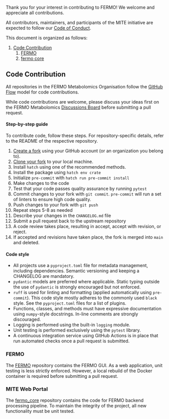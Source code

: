 Thank you for your interest in contributing to FERMO! We welcome and appreciate all contributions.

All contributors, maintainers, and participants of the MITE initiative are expected to follow our [Code of Conduct](CODE_OF_CONDUCT.md). 

This document is organized as follows:

1. [Code Contribution](#code-contribution)
   1. [FERMO](#fermo)
   2. [fermo core](#fermo-core)


## Code Contribution

All repositories in the FERMO Metabolomics Organisation follow the [GitHub Flow](https://guides.github.com/introduction/flow) model for code contributions.

While code contributions are welcome, please discuss your ideas first on the FERMO Metabolomics [Discussions Board](https://github.com/orgs/fermo-metabolomics/discussions) before submitting a pull request.

#### Step-by-step guide

To contribute code, follow these steps. For repository-specific details, refer to the README of the respective repository.

1. [Create a fork](https://help.github.com/articles/fork-a-repo) using your GitHub account (or an organization you belong to).
2. [Clone your fork](https://docs.github.com/en/repositories/creating-and-managing-repositories/cloning-a-repository) to your local machine.
3. Install `hatch` using one of the recommended methods.
4. Install the package using `hatch env crate`
5. Initialize `pre-commit` with `hatch run pre-commit install`
6. Make changes to the code
7. Test that your code passes quality assurance by running `pytest`
8. Commit changes to your fork with `git commit`. `pre-commit` will run a set of linters to ensure high code quality.
9. Push changes to your fork with `git push`
10. Repeat steps 5-8 as needed
11. Describe your changes in the `CHANGELOG.md` file
12. Submit a pull request back to the upstream repository
13. A code review takes place, resulting in accept, accept with revision, or reject. 
14. If accepted and revisions have taken place, the fork is merged into `main` and deleted.

#### Code style

- All projects use a `pyproject.toml` file for metadata management, including dependencies. Semantic versioning and keeping a CHANGELOG are mandatory.
- `pydantic` models are preferred where applicable. Static typing outside the use of `pydantic` is strongly encouraged but not enforced.
- `ruff` is used for linting and formatting (applied automatically using `pre-commit`). This code style mostly adheres to the commonly used `black` style. See the `pyproject.toml` files for a list of plugins.
- Functions, classes, and methods must have expressive documentation using `numpy`-style docstrings. In-line comments are strongly discouraged.
- Logging is performed using the built-in `logging` module.
- Unit testing is performed exclusively using the `pytest` library.
- A continuous integration service using GitHub Actions is in place that run automated checks once a pull request is submitted. 

### FERMO

The [FERMO](https://github.com/mmzdouc/fermo) repository contains the FERMO GUI.
As a web application, unit testing is less strictly enforced. However, a local rebuild of the Docker container is required before submitting a pull request.

### MITE Web Portal

The [fermo_core](https://github.com/mite-standard/mite_web) repository contains the code for FERMO backend processing pipeline.
To maintain the integrity of the project, all new functionality must be unit tested.